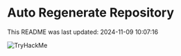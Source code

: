 # Auto Regenerate Repository

This README was last updated: 2024-11-09 10:07:16

 ![TryHackMe](https://tryhackme.com/badge/533634)